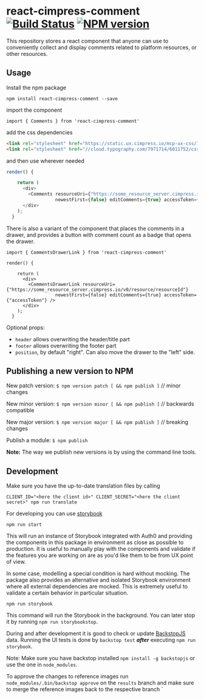 # react-cimpress-comment [![Build Status](https://travis-ci.org/Cimpress/react-cimpress-comment.svg?branch=master)](https://travis-ci.org/Cimpress/react-cimpress-comment) [![NPM version](https://img.shields.io/npm/v/react-cimpress-comment.svg)](https://www.npmjs.com/package/react-cimpress-comment)

This repository stores a react component that anyone can use to conveniently collect and display comments related to platform resources, or other resources.

## Usage

Install the npm package

`npm install react-cimpress-comment --save`

import the component

`import { Comments } from 'react-cimpress-comment'`

add the css dependencies

```html
<link rel="stylesheet" href="https://static.ux.cimpress.io/mcp-ux-css/1.1/release/css/mcp-ux-css.min.css"/>
<link rel="stylesheet" href="//cloud.typography.com/7971714/6011752/css/fonts.css"/>
```

and then use wherever needed

```javascript
render() {

    return (
      <div>
        <Comments resourceUri={"https://some_resource_server.cimpress.io/v0/resource/resourceId"}
                  newestFirst={false} editComments={true} accessToken={"accessToken"}/>
      </div>
    );
  }
```

There is also a variant of the component that places the comments in a drawer, and provides a button with comment count as a badge that opens the drawer.

`import { CommentsDrawerLink } from 'react-cimpress-comment'`

    render() {

        return (
          <div>
            <CommentsDrawerLink resourceUri={"https://some_resource_server.cimpress.io/v0/resource/resourceId"}
                      newestFirst={false} editComments={true} accessToken={"accessToken"} />
          </div>
        );
      }

Optional props:
- `header` allows overwriting the header/title part
- `footer` allows overwriting the footer part
- `position`, by default "right". Can also move the drawer to the "left" side.

## Publishing a new version to NPM

New patch version: `$ npm version patch [ && npm publish ]` // minor changes

New minor version: `$ npm version minor [ && npm publish ]` // backwards compatible

New major version: `$ npm version major [ && npm publish ]` // breaking changes

Publish a module: `$ npm publish`

**Note:** The way we publish new versions is by using the command line tools.

## Development

Make sure you have the up-to-date translation files by calling

    CLIENT_ID="<here the client id>" CLIENT_SECRET="<here the client secret>" npm run translate

For developing you can use [storybook](https://github.com/storybooks/storybook)

    npm run start

This will run an instance of Storybook integrated with Auth0 and providing the components in this package in environment
as close as possible to production. It is useful to manually play with the components and validate if the features you
are working on are as you'd like them to be from UX point of view.

In some case, modelling a special condition is hard without mocking. The package also provides an alternative and isolated
Storybook environment where all external dependencies are mocked. This is extremely useful to validate a certain behavior
in particular situation.
    
    npm run storybook
    
This command will run the Storybook in the background. You can later stop it by running `npm run storybookstop`.

During and after development it is good to check or update [BackstopJS](https://github.com/garris/BackstopJS) data. 
Running the UI tests is done by `backstop test` ***after*** executing `npm run storybook`.

Note: Make sure you have backstop installed `npm install -g backstopjs` or use the one in `node_modules`.

To approve the changes to reference images run `node_modules/.bin/backstop approve` on the `results` branch and make 
sure to merge the reference images back to the respective branch
`
